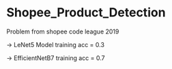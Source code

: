 # Shopee_Product_Detection
Problem from shopee code league 2019

-> LeNet5 Model training acc = 0.3

-> EfficientNetB7 training acc = 0.7
